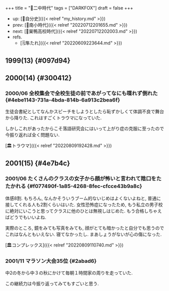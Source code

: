+++
title = "🦊二中時代"
tags = ["DARKFOX"]
draft = false
+++

-   up: [🦊自分史]({{< relref "my_history.md" >}})
-   prev: [🦊南小時代]({{< relref "20220712201655.md" >}})
-   next: [🦊巣鴨高校時代]({{< relref "20220712202003.md" >}})
-   refs.
    -   [🗒隼たれ]({{< relref "20220609223644.md" >}})


## 1999(13) {#097d94}


## 2000(14) {#300412}


### 2000/06 全校集会で全校生徒の前であがってなにも喋れず倒れた {#4ebe1143-731a-4bda-814b-6a913c2bea6f}

生徒会書紀としてなんかスピーチをしようとしたら恥ずかしくて体調不良で舞台から降りた. これはすごくトラウマになっていた.

しかしこれがあったからこそ落語研究会にはいって上がり症の克服に至ったので今振り返れば全く問題ない.

[🏛トラウマ]({{< relref "20220809192428.md" >}})


## 2001(15) {#4e7b4c}


### 2001/06 たくさんのクラスの女子から顔が怖いと言われて陰口をたたかれる {#f077490f-1a85-4268-8fec-cfcce43b9a8c}

体感8割. もちろん, なんかそういうブーム的ないじめはよくないよねと, 普通に接してくれる人も2割くらいはいた. 女性恐怖症になったため, もう私立の男子校に絶対にいこうと思ってクラスに他のひとは無視しはじめた. もう合格しちゃえばどうでもいいよね.

実際のところ, 鏡をみても写真をみても, 顔がとても暗かったと自分でも思うのでこれはなんともいえない. 寝てなかったし. まあしょうがないが心の傷になった.

[🏛コンプレックス]({{< relref "20220809110740.md" >}})


### 2001/11 マラソン大会35位 {#2abad6}

中2の冬から中３の秋にかけて毎朝１時間家の周りを走っていた.

この継続力は今振り返ってみてもすごいと思う.

